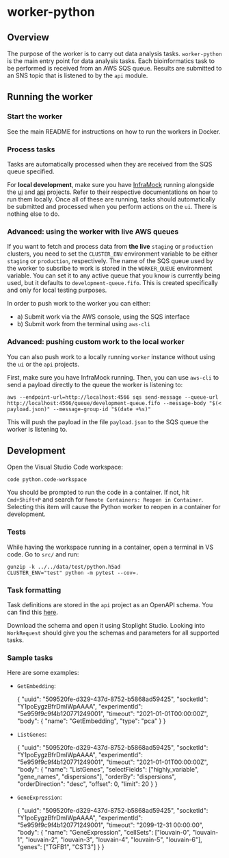 worker-python
=============

Overview
--------
The purpose of the worker is to carry out data analysis tasks. `worker-python` is the main entry point
for data analysis tasks. Each bioinformatics task to be performed is received from an AWS SQS queue.
Results are submitted to an SNS topic that is listened to by the `api` module.

Running the worker
------------------

### Start the worker

See the main README for instructions on how to run the workers in Docker.

### Process tasks
Tasks are automatically processed when they are received from the SQS queue specified.

For **local development**, make sure you have [InfraMock](https://github.com/biomage-ltd/inframock)
running alongside the [ui](https://github.com/biomage-ltd/ui) and [api](https://github.com/biomage-ltd/api)
projects. Refer to their respective documentations on how to run them locally. Once all of these are running,
tasks should automatically be submitted and processed when you perform actions on the `ui`. There is nothing else to do.

### Advanced: using the worker with live AWS queues

If you want to fetch and process data from **the live** `staging` or `production` clusters, you need to set
the `CLUSTER_ENV` environment variable to be either `staging` or `production`, respectively. The name of the SQS queue used
by the worker to subsribe to work is stored in the `WORKER_QUEUE` environment variable. You can set it to any active queue
that you know is currently being used, but it defaults to `development-queue.fifo`. This is created specifically and only
for local testing purposes.

In order to push work to the worker you can either:
* a) Submit work via the AWS console, using the SQS interface
* b) Submit work from the terminal using `aws-cli`

### Advanced: pushing custom work to the local worker

You can also push work to a locally running `worker` instance without using the `ui` or the `api` projects.

First, make sure you have InfraMock running. Then, you can use `aws-cli` to send a payload directly to the queue
the worker is listening to:

    aws --endpoint-url=http://localhost:4566 sqs send-message --queue-url http://localhost:4566/queue/development-queue.fifo --message-body "$(< payload.json)" --message-group-id "$(date +%s)"

This will push the payload in the file `payload.json` to the SQS queue the worker is listening to.


Development
-----------

Open the Visual Studio Code workspace:

    code python.code-workspace

You should be prompted to run the code in a container. If not, hit `Cmd+Shift+P` and search for
`Remote Containers: Reopen in Container`. Selecting this item will cause the Python worker to
reopen in a container for development.

### Tests
While having the workspace running in a container, open a terminal in VS code. Go to `src/` and run:

    gunzip -k ../../data/test/python.h5ad
    CLUSTER_ENV="test" python -m pytest --cov=.

### Task formatting
Task definitions are stored in the `api` project as an OpenAPI schema.
You can find this [here](https://github.com/biomage-ltd/api/blob/master/src/specs/api.yaml).

Download the schema and open it using Stoplight Studio. Looking into `WorkRequest` should give you
the schemas and parameters for all supported tasks.

### Sample tasks
Here are some examples:

* `GetEmbedding`:

    {
        "uuid": "509520fe-d329-437d-8752-b5868ad59425",
        "socketId": "Y1poEygzBfrDmIWpAAAA",
        "experimentId": "5e959f9c9f4b120771249001",
        "timeout": "2021-01-01T00:00:00Z",
        "body": {
            "name": "GetEmbedding",
            "type": "pca"
        }
    }

* `ListGenes`:

    {
        "uuid": "509520fe-d329-437d-8752-b5868ad59425",
        "socketId": "Y1poEygzBfrDmIWpAAAA",
        "experimentId": "5e959f9c9f4b120771249001",
        "timeout": "2021-01-01T00:00:00Z",
        "body": {
            "name": "ListGenes",
            "selectFields": ["highly_variable", "gene_names", "dispersions"],
            <!-- "geneNamesFilter": "%IN%", add this to filter results so only gene_names that contain IN in their names appear -->
            "orderBy": "dispersions",
            "orderDirection": "desc",
            "offset": 0,
            "limit": 20
        }
    }

* `GeneExpression`:

    {
        "uuid": "509520fe-d329-437d-8752-b5868ad59425",
        "socketId": "Y1poEygzBfrDmIWpAAAA",
        "experimentId": "5e959f9c9f4b120771249001",
        "timeout": "2099-12-31 00:00:00",
        "body": {
            "name": "GeneExpression",
            "cellSets": ["louvain-0", "louvain-1", "louvain-2", "louvain-3", "louvain-4", "louvain-5", "louvain-6"],
            "genes": ["TGFB1", "CST3"]
        }
    }

